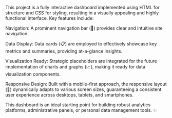 This project is a fully interactive dashboard implemented using HTML for structure and CSS for styling, resulting in a visually appealing and highly functional interface. Key features include:


Navigation: A prominent navigation bar (🔗) provides clear and intuitive site navigation.


Data Display: Data cards (📋) are employed to effectively showcase key metrics and summaries, providing at-a-glance insights.

Visualization Ready: Strategic placeholders are integrated for the future implementation of charts and graphs (📈), making it ready for data visualization components.

Responsive Design: Built with a mobile-first approach, the responsive layout (📱) dynamically adapts to various screen sizes, guaranteeing a consistent user experience across desktops, tablets, and smartphones.

This dashboard is an ideal starting point for building robust analytics platforms, administrative panels, or personal data management tools. ✨

